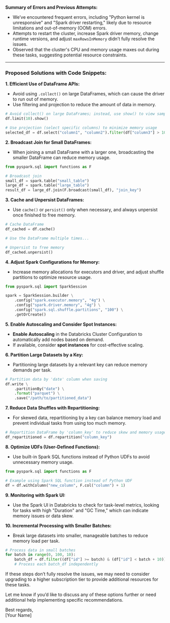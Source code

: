 **Summary of Errors and Previous Attempts:**
- We’ve encountered frequent errors, including "Python kernel is unresponsive" and "Spark driver restarting," likely due to resource limitations and out-of-memory (OOM) errors.
- Attempts to restart the cluster, increase Spark driver memory, change runtime versions, and adjust `maxRowsInMemory` didn’t fully resolve the issues.
- Observed that the cluster's CPU and memory usage maxes out during these tasks, suggesting potential resource constraints.

---

### Proposed Solutions with Code Snippets:

**1. Efficient Use of DataFrame APIs:**
   - Avoid using `.collect()` on large DataFrames, which can cause the driver to run out of memory.
   - Use filtering and projection to reduce the amount of data in memory.

   ```python
   # Avoid collect() on large DataFrames; instead, use show() to view sample rows
   df.limit(10).show()

   # Use projection (select specific columns) to minimize memory usage
   selected_df = df.select("column1", "column2").filter(df["column3"] > 100)
   ```

**2. Broadcast Join for Small DataFrames:**
   - When joining a small DataFrame with a larger one, broadcasting the smaller DataFrame can reduce memory usage.

   ```python
   from pyspark.sql import functions as F

   # Broadcast join
   small_df = spark.table("small_table")
   large_df = spark.table("large_table")
   result_df = large_df.join(F.broadcast(small_df), "join_key")
   ```

**3. Cache and Unpersist DataFrames:**
   - Use `cache()` or `persist()` only when necessary, and always unpersist once finished to free memory.

   ```python
   # Cache DataFrame
   df_cached = df.cache()

   # Use the DataFrame multiple times...

   # Unpersist to free memory
   df_cached.unpersist()
   ```

**4. Adjust Spark Configurations for Memory:**
   - Increase memory allocations for executors and driver, and adjust shuffle partitions to optimize resource usage.

   ```python
   from pyspark.sql import SparkSession

   spark = SparkSession.builder \
       .config("spark.executor.memory", "4g") \
       .config("spark.driver.memory", "4g") \
       .config("spark.sql.shuffle.partitions", "100") \
       .getOrCreate()
   ```

**5. Enable Autoscaling and Consider Spot Instances:**
   - **Enable Autoscaling** in the Databricks Cluster Configuration to automatically add nodes based on demand.
   - If available, consider **spot instances** for cost-effective scaling.

**6. Partition Large Datasets by a Key:**
   - Partitioning large datasets by a relevant key can reduce memory demands per task.

   ```python
   # Partition data by 'date' column when saving
   df.write \
       .partitionBy("date") \
       .format("parquet") \
       .save("/path/to/partitioned_data")
   ```

**7. Reduce Data Shuffles with Repartitioning:**
   - For skewed data, repartitioning by a key can balance memory load and prevent individual tasks from using too much memory.

   ```python
   # Repartition DataFrame by 'column_key' to reduce skew and memory usage
   df_repartitioned = df.repartition("column_key")
   ```

**8. Optimize UDFs (User-Defined Functions):**
   - Use built-in Spark SQL functions instead of Python UDFs to avoid unnecessary memory usage.

   ```python
   from pyspark.sql import functions as F

   # Example using Spark SQL function instead of Python UDF
   df = df.withColumn("new_column", F.col("column") + 1)
   ```

**9. Monitoring with Spark UI:**
   - Use the Spark UI in Databricks to check for task-level metrics, looking for tasks with high "Duration" and "GC Time," which can indicate memory issues or data skew.

**10. Incremental Processing with Smaller Batches:**
   - Break large datasets into smaller, manageable batches to reduce memory load per task.

   ```python
   # Process data in small batches
   for batch in range(0, 100, 10):
       batch_df = df.filter((df["id"] >= batch) & (df["id"] < batch + 10))
       # Process each batch_df independently
   ```
If these steps don’t fully resolve the issues, we may need to consider upgrading to a higher subscription tier to provide additional resources for these tasks.

Let me know if you’d like to discuss any of these options further or need additional help implementing specific recommendations.

Best regards,  
[Your Name]
